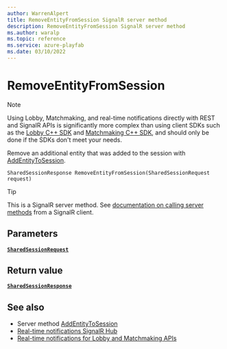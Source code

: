 ```yaml
---
author: WarrenAlpert
title: RemoveEntityFromSession SignalR server method
description: RemoveEntityFromSession SignalR server method
ms.author: waralp
ms.topic: reference
ms.service: azure-playfab
ms.date: 03/10/2022
---
```


# RemoveEntityFromSession

> [!NOTE]
> Using Lobby, Matchmaking, and real-time notifications directly with REST and
> SignalR APIs is significantly more complex than using client SDKs such as the
> [Lobby C++
> SDK](../../multiplayer/lobby/playfabmultiplayerreference-cpp/pflobby/pflobby_members.md)
> and [Matchmaking C++
> SDK](../../multiplayer/lobby/playfabmultiplayerreference-cpp/pfmatchmaking/pfmatchmaking_members.md),
> and should only be done if the SDKs don't meet your needs.

Remove an additional entity that was added to the session with
[AddEntityToSession](add-entity-to-session.md).

```text
SharedSessionResponse RemoveEntityFromSession(SharedSessionRequest request)
```

> [!TIP]
> This is a SignalR server method. See [documentation on calling server
> methods](/aspnet/core/signalr/dotnet-client#call-hub-methods-from-client)
> from a SignalR client.

## Parameters

[**`SharedSessionRequest`**](../types/shared-session-request.md)

## Return value

[**`SharedSessionResponse`**](../types/shared-session-response.md)

## See also

- Server method [AddEntityToSession](add-entity-to-session.md)
- [Real-time notifications SignalR Hub](../signalr-hub.md)
- [Real-time notifications for Lobby and Matchmaking APIs](../overview.md)
